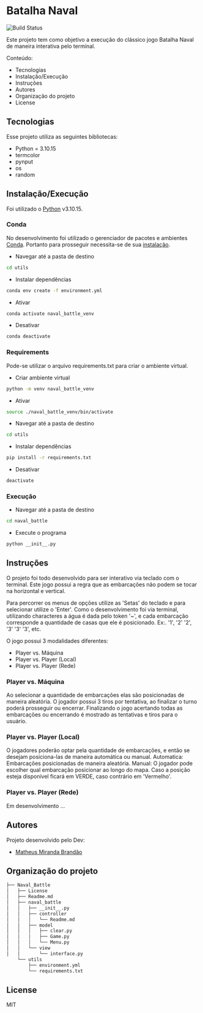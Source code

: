 # Batalha Naval
![Build Status](https://travis-ci.org/joemccann/dillinger.svg?branch=master)

Este projeto tem como objetivo a execução do clássico jogo Batalha Naval de maneira interativa pelo terminal.

Conteúdo:
- Tecnologias
- Instalação/Execução
- Instruções
- Autores
- Organização do projeto
- License

## Tecnologias
Esse projeto utiliza as seguintes bibliotecas:

- Python = 3.10.15
- termcolor
- pynput
- os
- random

## Instalação/Execução
Foi utilizado o [Python](https://www.python.org/) v3.10.15.

### Conda
No desenvolvimento foi utilizado o gerenciador de pacotes e ambientes [Conda](https://conda.io/). Portanto para prosseguir necessita-se de sua [instalação](https://conda.io/projects/conda/en/latest/user-guide/install/index.html).

- Navegar até a pasta de destino
```sh
cd utils
```

- Instalar dependências
```sh
conda env create -f environment.yml
```

- Ativar
```sh
conda activate naval_battle_venv
```

- Desativar
```sh
conda deactivate
```

### Requirements
Pode-se utilizar o arquivo requirements.txt para criar o ambiente virtual.

- Criar ambiente virtual
```sh
python -m venv naval_battle_venv
```

- Ativar
```sh
source ./naval_battle_venv/bin/activate
```

- Navegar até a pasta de destino
```sh
cd utils
```

- Instalar dependências
```sh
pip install -r requirements.txt
```

- Desativar
```sh
deactivate
```

### Execução
- Navegar até a pasta de destino
```sh
cd naval_battle
```

- Execute o programa
```sh
python __init__.py
```

## Instruções
O projeto foi todo desenvolvido para ser interativo via teclado com o terminal.
Este jogo possui a regra que as embarcações não podem se tocar na horizontal e vertical.

Para percorrer os menus de opções utilize as 'Setas' do teclado e para selecionar utilize o 'Enter'.
Como o desenvolvimento foi via terminal, utilizando characteres a água é dada pelo token '~', e cada embarcação corresponde a quantidade de casas que ele é posicionado. Ex:. '1', '2' '2', '3' '3' '3', etc.

O jogo possui 3 modalidades diferentes:
- Player vs. Máquina
- Player vs. Player (Local)
- Player vs. Player (Rede)

### Player vs. Máquina
Ao selecionar a quantidade de embarcações elas são posicionadas de maneira aleatória. O jogador possui 3 tiros por tentativa, ao finalizar o turno poderá prosseguir ou encerrar. Finalizando o jogo acertando todas as embarcações ou encerrando é mostrado as tentativas e tiros para o usuário.

### Player vs. Player (Local)
O jogadores poderão optar pela quantidade de embarcações, e então se desejam posiciona-las de maneira automática ou manual.
Automatica: Embarcações posicionadas de maneira aleatória.
Manual: O jogador pode escolher qual embarcação posicionar ao longo do mapa. Caso a posição esteja disponível ficará em VERDE, caso contrário em 'Vermelho'.

### Player vs. Player (Rede)
Em desenvolvimento ...

## Autores
Projeto desenvolvido pelo Dev:

- [Matheus Miranda Brandão](https://github.com/MatBrands)

## Organização do projeto
```sh
├── Naval_Battle
│   ├── License
│   ├── Readme.md
│   ├── naval_battle
│   │   ├── __init__.py
│   │   ├── controller
│   │   │   └── Readme.md
│   │   ├── model
│   │   │   ├── clear.py
│   │   │   ├── Game.py
│   │   │   └── Menu.py
│   │   └── view
│   │       └── interface.py
    └── utils
        ├── environment.yml
        └── requirements.txt
```

## License
MIT